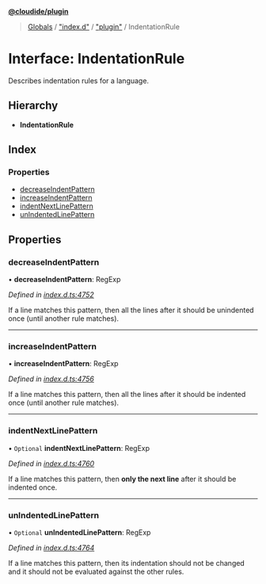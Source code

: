 **[@cloudide/plugin](../README.md)**

> [Globals](../README.md) / ["index.d"](../modules/_index_d_.md) / ["plugin"](../modules/_index_d_._plugin_.md) / IndentationRule

# Interface: IndentationRule

Describes indentation rules for a language.

## Hierarchy

* **IndentationRule**

## Index

### Properties

* [decreaseIndentPattern](_index_d_._plugin_.indentationrule.md#decreaseindentpattern)
* [increaseIndentPattern](_index_d_._plugin_.indentationrule.md#increaseindentpattern)
* [indentNextLinePattern](_index_d_._plugin_.indentationrule.md#indentnextlinepattern)
* [unIndentedLinePattern](_index_d_._plugin_.indentationrule.md#unindentedlinepattern)

## Properties

### decreaseIndentPattern

•  **decreaseIndentPattern**: RegExp

*Defined in [index.d.ts:4752](https://github.com/shuyaqian/cloudide-plugin-api/blob/6d83fa1/index.d.ts#L4752)*

If a line matches this pattern, then all the lines after it should be unindented once (until another rule matches).

___

### increaseIndentPattern

•  **increaseIndentPattern**: RegExp

*Defined in [index.d.ts:4756](https://github.com/shuyaqian/cloudide-plugin-api/blob/6d83fa1/index.d.ts#L4756)*

If a line matches this pattern, then all the lines after it should be indented once (until another rule matches).

___

### indentNextLinePattern

• `Optional` **indentNextLinePattern**: RegExp

*Defined in [index.d.ts:4760](https://github.com/shuyaqian/cloudide-plugin-api/blob/6d83fa1/index.d.ts#L4760)*

If a line matches this pattern, then **only the next line** after it should be indented once.

___

### unIndentedLinePattern

• `Optional` **unIndentedLinePattern**: RegExp

*Defined in [index.d.ts:4764](https://github.com/shuyaqian/cloudide-plugin-api/blob/6d83fa1/index.d.ts#L4764)*

If a line matches this pattern, then its indentation should not be changed and it should not be evaluated against the other rules.
